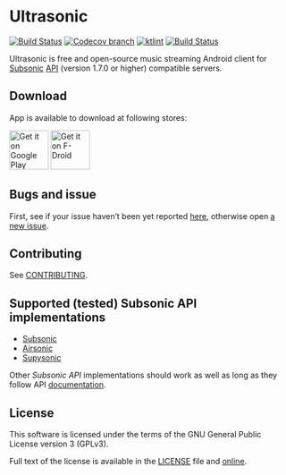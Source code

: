 # Ultrasonic
[![Build Status](https://circleci.com/gh/ultrasonic/ultrasonic/tree/develop.svg?style=shield&circle-token=:circle-token)](https://circleci.com/gh/ultrasonic)
[![Codecov branch](https://img.shields.io/codecov/c/github/ultrasonic/ultrasonic/develop.svg)]()
[![ktlint](https://img.shields.io/badge/code%20style-%E2%9D%A4-FF4081.svg)](https://ktlint.github.io/)
[![Build Status](https://travis-ci.org/ultrasonic/ultrasonic.svg?branch=master)](https://travis-ci.org/ultrasonic/ultrasonic)

Ultrasonic is free and open-source music streaming Android client for [Subsonic](http://www.subsonic.org/) [API](http://www.subsonic.org/pages/api.jsp) (version 1.7.0 or higher) compatible servers.

## Download

App is available to download at following stores:

[<img src="https://play.google.com/intl/en_us/badges/images/generic/en-play-badge.png" alt="Get it on Google Play" height="70">](https://play.google.com/store/apps/details?id=org.moire.ultrasonic)
[<img src="https://f-droid.org/badge/get-it-on.png" alt="Get it on F-Droid" height="70">](https://f-droid.org/packages/org.moire.ultrasonic/)

## Bugs and issue

First, see if your issue haven’t been yet reported [here](https://github.com/ultrasonic/ultrasonic/issues),
otherwise open [a new issue](https://github.com/ultrasonic/ultrasonic/issues/new).

## Contributing

See [CONTRIBUTING](CONTRIBUTING.md).

## Supported (tested) Subsonic API implementations

- [Subsonic](http://www.subsonic.org/pages/index.jsp)
- [Airsonic](https://github.com/airsonic/airsonic)
- [Supysonic](https://github.com/spl0k/supysonic)

Other *Subsonic API* implementations should work as well as long as they follow API 
[documentation](http://www.subsonic.org/pages/api.jsp).

## License

This software is licensed under the terms of the GNU General Public License version 3 (GPLv3).

Full text of the license is available in the [LICENSE](LICENSE) file and [online](https://opensource.org/licenses/gpl-3.0.html).
